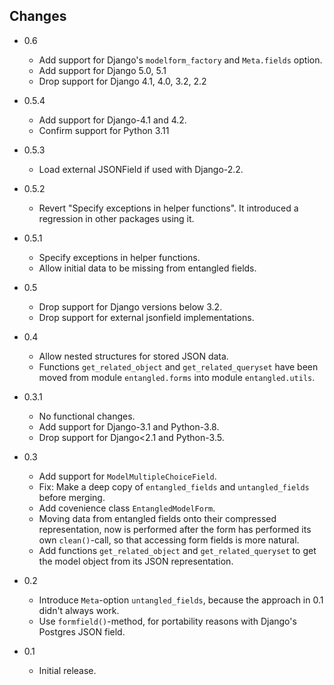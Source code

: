 ## Changes

- 0.6
  * Add support for Django's `modelform_factory` and `Meta.fields` option.
  * Add support for Django 5.0, 5.1
  * Drop support for Django 4.1, 4.0, 3.2, 2.2

- 0.5.4
  * Add support for Django-4.1 and 4.2.
  * Confirm support for Python 3.11

- 0.5.3
  * Load external JSONField if used with Django-2.2.

- 0.5.2
  * Revert "Specify exceptions in helper functions". It introduced
    a regression in other packages using it.

- 0.5.1
  * Specify exceptions in helper functions.
  * Allow initial data to be missing from entangled fields.

- 0.5
  * Drop support for Django versions below 3.2.
  * Drop support for external jsonfield implementations.

- 0.4
  * Allow nested structures for stored JSON data.
  * Functions `get_related_object` and `get_related_queryset` have been moved from module
    `entangled.forms` into module `entangled.utils`.

- 0.3.1
  * No functional changes.
  * Add support for Django-3.1 and Python-3.8.
  * Drop support for Django<2.1 and Python-3.5.

- 0.3
  * Add support for `ModelMultipleChoiceField`.
  * Fix: Make a deep copy of `entangled_fields` and `untangled_fields` before merging.
  * Add covenience class `EntangledModelForm`.
  * Moving data from entangled fields onto their compressed representation, now is performed after
    the form has performed its own `clean()`-call, so that accessing form fields is more natural.
  * Add functions `get_related_object` and `get_related_queryset` to get the model object from its
    JSON representation.

- 0.2
  * Introduce `Meta`-option `untangled_fields`, because the approach in 0.1 didn't always work.
  * Use `formfield()`-method, for portability reasons with Django's Postgres JSON field.

- 0.1
  * Initial release.
